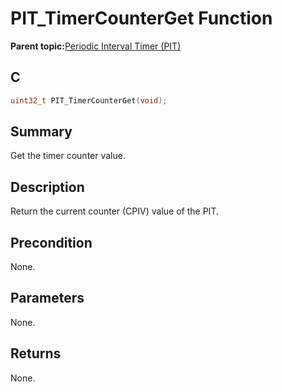 # PIT\_TimerCounterGet Function

**Parent topic:**[Periodic Interval Timer \(PIT\)](GUID-16D8A016-2531-4956-B8AA-F751096F1732.md)

## C

```c
uint32_t PIT_TimerCounterGet(void);
```

## Summary

Get the timer counter value.

## Description

Return the current counter \(CPIV\) value of the PIT.

## Precondition

None.

## Parameters

None.

## Returns

None.

